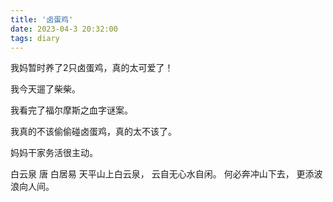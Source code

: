 ```yaml
---
title: '卤蛋鸡'
date: 2023-04-3 20:32:00
tags: diary
---
```

我妈暂时养了2只卤蛋鸡，真的太可爱了！

我今天遛了柴柴。

我看完了福尔摩斯之血字谜案。

我真的不该偷偷碰卤蛋鸡，真的太不该了。

妈妈干家务活很主动。

白云泉 唐 白居易
天平山上白云泉，
云自无心水自闲。
何必奔冲山下去，
更添波浪向人间。
